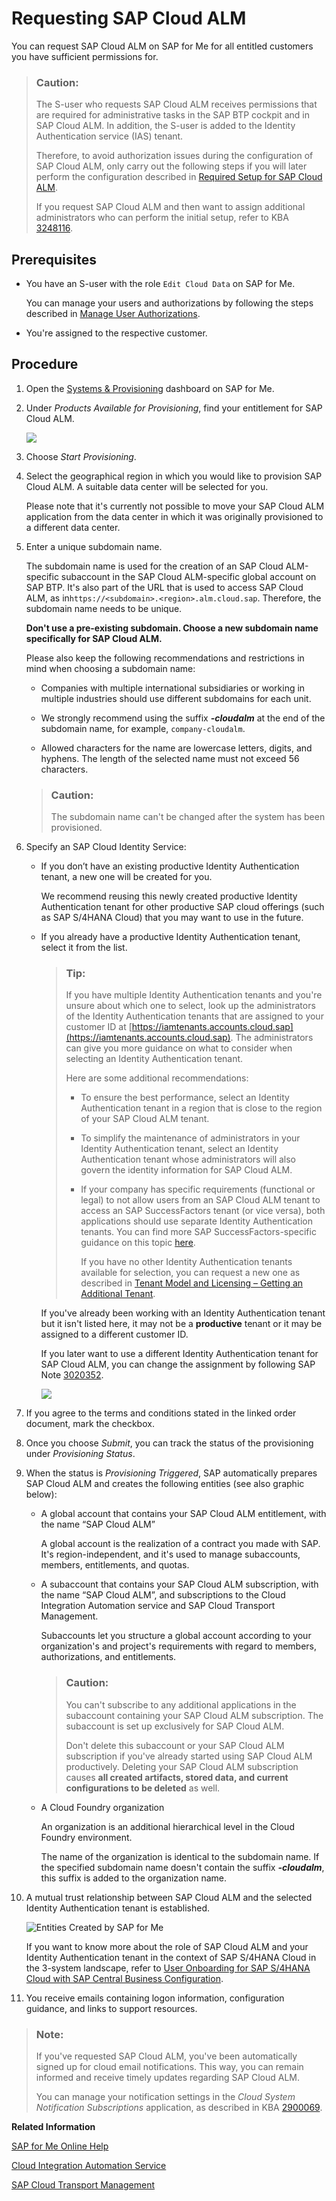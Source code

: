 <!-- loio2ba35e64569342f097b825275248f744 -->

# Requesting SAP Cloud ALM

You can request SAP Cloud ALM on SAP for Me for all entitled customers you have sufficient permissions for.

> ### Caution:  
> The S-user who requests SAP Cloud ALM receives permissions that are required for administrative tasks in the SAP BTP cockpit and in SAP Cloud ALM. In addition, the S-user is added to the Identity Authentication service \(IAS\) tenant.
> 
> Therefore, to avoid authorization issues during the configuration of SAP Cloud ALM, only carry out the following steps if you will later perform the configuration described in [Required Setup for SAP Cloud ALM](01_required_setup/required-setup-for-sap-cloud-alm-80b2c30.md).
> 
> If you request SAP Cloud ALM and then want to assign additional administrators who can perform the initial setup, refer to KBA [3248116](https://launchpad.support.sap.com/#/notes/3248116).





<a name="loio2ba35e64569342f097b825275248f744__section_wmw_l2n_dtb"/>

## Prerequisites

-   You have an S-user with the role `Edit Cloud Data` on SAP for Me.

    You can manage your users and authorizations by following the steps described in [Manage User Authorizations](https://help.sap.com/docs/SAP_FOR_ME/758e7c8a7c5b4782bb78b17f8c7fbbda/d39d0e5f8478403c85e483b9493a7bd2.html).

-   You're assigned to the respective customer.




<a name="loio2ba35e64569342f097b825275248f744__section_cxn_yp4_ytb"/>

## Procedure

1.  Open the [Systems & Provisioning](https://me.sap.com/systemsprovisioning/provisioning) dashboard on SAP for Me.

2.  Under *Products Available for Provisioning*, find your entitlement for SAP Cloud ALM.

     ![](images/SUI-ProductsAvailableforProvisioning_6bbd7c3.png) 

3.  Choose *Start Provisioning*.

4.  Select the geographical region in which you would like to provision SAP Cloud ALM. A suitable data center will be selected for you.

    Please note that it's currently not possible to move your SAP Cloud ALM application from the data center in which it was originally provisioned to a different data center.

5.  Enter a unique subdomain name.

    The subdomain name is used for the creation of an SAP Cloud ALM-specific subaccount in the SAP Cloud ALM-specific global account on SAP BTP. It's also part of the URL that is used to access SAP Cloud ALM, as in`https://<subdomain>.<region>.alm.cloud.sap`. Therefore, the subdomain name needs to be unique.

    **Don't use a pre-existing subdomain. Choose a new subdomain name specifically for SAP Cloud ALM.** 

    Please also keep the following recommendations and restrictions in mind when choosing a subdomain name:

    -   Companies with multiple international subsidiaries or working in multiple industries should use different subdomains for each unit.

    -   We strongly recommend using the suffix ***\-cloudalm*** at the end of the subdomain name, for example, `company-cloudalm`.

    -   Allowed characters for the name are lowercase letters, digits, and hyphens. The length of the selected name must not exceed 56 characters.


    > ### Caution:  
    > The subdomain name can't be changed after the system has been provisioned.

6.  Specify an SAP Cloud Identity Service:

    -   If you don’t have an existing productive Identity Authentication tenant, a new one will be created for you.

        We recommend reusing this newly created productive Identity Authentication tenant for other productive SAP cloud offerings \(such as SAP S/4HANA Cloud\) that you may want to use in the future.

    -   If you already have a productive Identity Authentication tenant, select it from the list.

        > ### Tip:  
        > If you have multiple Identity Authentication tenants and you're unsure about which one to select, look up the administrators of the Identity Authentication tenants that are assigned to your customer ID at [https://iamtenants.accounts.cloud.sap](https://iamtenants.accounts.cloud.sap). The administrators can give you more guidance on what to consider when selecting an Identity Authentication tenant.
        > 
        > Here are some additional recommendations:
        > 
        > -   To ensure the best performance, select an Identity Authentication tenant in a region that is close to the region of your SAP Cloud ALM tenant.
        > 
        > -   To simplify the maintenance of administrators in your Identity Authentication tenant, select an Identity Authentication tenant whose administrators will also govern the identity information for SAP Cloud ALM.
        > 
        > -   If your company has specific requirements \(functional or legal\) to not allow users from an SAP Cloud ALM tenant to access an SAP SuccessFactors tenant \(or vice versa\), both applications should use separate Identity Authentication tenants. You can find more SAP SuccessFactors-specific guidance on this topic [here](https://help.sap.com/docs/SAP_SUCCESSFACTORS_PLATFORM/568fdf1f14f14fd089a3cd15194d19cc/0271d9c4176e45ca9307e49230073240.html).
        > 
        >     If you have no other Identity Authentication tenants available for selection, you can request a new one as described in [Tenant Model and Licensing – Getting an Additional Tenant](https://help.sap.com/docs/IDENTITY_AUTHENTICATION/6d6d63354d1242d185ab4830fc04feb1/93160ebd2dcb40e98aadcbb9a970f2b9.html?version=Cloud#getting-an-additional-tenant).

        If you've already been working with an Identity Authentication tenant but it isn't listed here, it may not be a **productive** tenant or it may be assigned to a different customer ID.

        If you later want to use a different Identity Authentication tenant for SAP Cloud ALM, you can change the assignment by following SAP Note [3020352](https://launchpad.support.sap.com/#/notes/3020352).

         ![](images/SUI-ProvisioningRequest_6df45a1.png) 


7.  If you agree to the terms and conditions stated in the linked order document, mark the checkbox.

8.  Once you choose *Submit*, you can track the status of the provisioning under *Provisioning Status*.

9.  When the status is *Provisioning Triggered*, SAP automatically prepares SAP Cloud ALM and creates the following entities \(see also graphic below\):

    -   A global account that contains your SAP Cloud ALM entitlement, with the name “SAP Cloud ALM”

        A global account is the realization of a contract you made with SAP. It's region-independent, and it's used to manage subaccounts, members, entitlements, and quotas.

    -   A subaccount that contains your SAP Cloud ALM subscription, with the name “SAP Cloud ALM”, and subscriptions to the Cloud Integration Automation service and SAP Cloud Transport Management.

        Subaccounts let you structure a global account according to your organization's and project's requirements with regard to members, authorizations, and entitlements.

        > ### Caution:  
        > You can't subscribe to any additional applications in the subaccount containing your SAP Cloud ALM subscription. The subaccount is set up exclusively for SAP Cloud ALM.
        > 
        > Don't delete this subaccount or your SAP Cloud ALM subscription if you've already started using SAP Cloud ALM productively. Deleting your SAP Cloud ALM subscription causes **all created artifacts, stored data, and current configurations to be deleted** as well.

    -   A Cloud Foundry organization

        An organization is an additional hierarchical level in the Cloud Foundry environment.

        The name of the organization is identical to the subdomain name. If the specified subdomain name doesn't contain the suffix ***\-cloudalm***, this suffix is added to the organization name.


10. A mutual trust relationship between SAP Cloud ALM and the selected Identity Authentication tenant is established.

     ![Entities Created by SAP for Me](images/CALM_Onboarding_on_SAP4Me_7124860.png) 

    If you want to know more about the role of SAP Cloud ALM and your Identity Authentication tenant in the context of SAP S/4HANA Cloud in the 3-system landscape, refer to [User Onboarding for SAP S/4HANA Cloud with SAP Central Business Configuration](https://help.sap.com/docs/SAP_S4HANA_CLOUD/b249d650b15e4b3d9fc2077ee921abd0/fe1022c05f4a4a9f871395f19883faac.html).

11. You receive emails containing logon information, configuration guidance, and links to support resources.


> ### Note:  
> If you've requested SAP Cloud ALM, you've been automatically signed up for cloud email notifications. This way, you can remain informed and receive timely updates regarding SAP Cloud ALM.
> 
> You can manage your notification settings in the *Cloud System Notification Subscriptions* application, as described in KBA [2900069](https://launchpad.support.sap.com/#/notes/2900069).

**Related Information**  


[SAP for Me Online Help](https://support.sap.com/content/s4m/help.html)

[Cloud Integration Automation Service](https://help.sap.com/docs/Cloud%20Integration%20Automation%20Service)

[SAP Cloud Transport Management](https://help.sap.com/docs/Cloud%20Integration%20Automation%20Service)

